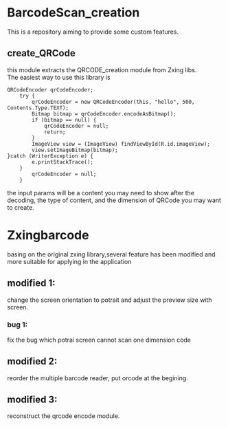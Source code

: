 # BarcodeScan_creation
This is a repository aiming to provide some custom features.

## create_QRCode
this module extracts the QRCODE_creation module from Zxing libs.   
The easiest way to use this library is

    QRCodeEncoder qrCodeEncoder;
        try {
            qrCodeEncoder = new QRCodeEncoder(this, "hello", 500, Contents.Type.TEXT);
            Bitmap bitmap = qrCodeEncoder.encodeAsBitmap();
            if (bitmap == null) {
                qrCodeEncoder = null;
                return;
            }
            ImageView view = (ImageView) findViewById(R.id.imageView);
            view.setImageBitmap(bitmap);
    }catch (WriterException e) {
            e.printStackTrace();
        }
            qrCodeEncoder = null;
        }
the input params will be a content you may need to show after the decoding, the type of content, and the dimension of QRCode you may want to create.
# Zxingbarcode
basing on the original zxing library,several feature has been modified and more suitable for applying in the application
## modified 1:  
change the screen orientation to potrait and adjust the preview size with screen. 

### bug 1:
fix the bug which potrai screen cannot scan one dimension code

## modified 2:
reorder the multiple barcode reader, put orcode at the begining.

## modified 3:
reconstruct the qrcode encode module.
